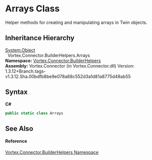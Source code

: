 # Arrays Class
 

Helper methods for creating and manipulating arrays in Twin objects.


## Inheritance Hierarchy
<a href="https://docs.microsoft.com/dotnet/api/system.object" target="_blank">System.Object</a><br />&nbsp;&nbsp;Vortex.Connector.BuilderHelpers.Arrays<br />
**Namespace:**&nbsp;<a href="N_Vortex_Connector_BuilderHelpers.md">Vortex.Connector.BuilderHelpers</a><br />**Assembly:**&nbsp;Vortex.Connector (in Vortex.Connector.dll) Version: 1.3.12+Branch.tags-v1.3.12.Sha.00bdfb8be9e078a68c552d3a1d81a8775d48ab55

## Syntax

**C#**<br />
``` C#
public static class Arrays
```


## See Also


#### Reference
<a href="N_Vortex_Connector_BuilderHelpers.md">Vortex.Connector.BuilderHelpers Namespace</a><br />